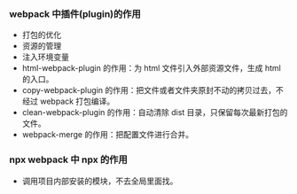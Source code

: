 ### webpack 中插件(plugin)的作用

-   打包的优化
-   资源的管理
-   注入环境变量
-   html-webpack-plugin 的作用：为 html 文件引入外部资源文件，生成 html 的入口。
-   copy-webpack-plugin 的作用：把文件或者文件夹原封不动的拷贝过去，不经过 webpack 打包编译。
-   clean-webpack-plugin 的作用：自动清除 dist 目录，只保留每次最新打包的文件。
-   webpack-merge 的作用：把配置文件进行合并。

### npx webpack 中 npx 的作用

-   调用项目内部安装的模块，不去全局里面找。
